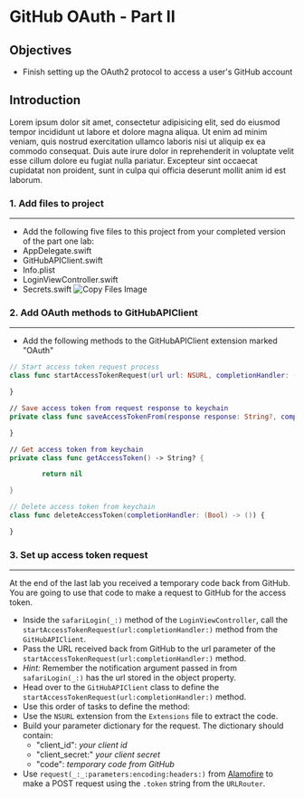 # GitHub OAuth - Part II

## Objectives

 * Finish setting up the OAuth2 protocol to access a user's GitHub account

## Introduction

Lorem ipsum dolor sit amet, consectetur adipisicing elit, sed do eiusmod tempor incididunt ut labore et dolore magna aliqua. Ut enim ad minim veniam, quis nostrud exercitation ullamco laboris nisi ut aliquip ex ea commodo consequat. Duis aute irure dolor in reprehenderit in voluptate velit esse cillum dolore eu fugiat nulla pariatur. Excepteur sint occaecat cupidatat non proident, sunt in culpa qui officia deserunt mollit anim id est laborum.

### 1. Add files to project
---
 * Add the following five files to this project from your completed version of the part one lab:
  * AppDelegate.swift
  * GitHubAPIClient.swift
  * Info.plist
  * LoginViewController.swift
  * Secrets.swift
![Copy Files Image](https://s3.amazonaws.com/learn-verified/gitHubOAuth-lab-copy-files.png)

### 2. Add OAuth methods to GitHubAPIClient
---
 * Add the following methods to the GitHubAPIClient extension marked "OAuth"

 ```swift
 // Start access token request process
 class func startAccessTokenRequest(url url: NSURL, completionHandler: (Bool) -> ()) {

 }

 // Save access token from request response to keychain
 private class func saveAccessTokenFrom(response response: String?, completionHandler: (Bool) -> ()) {

 }

 // Get access token from keychain      
 private class func getAccessToken() -> String? {

         return nil

 }

 // Delete access token from keychain
 class func deleteAccessToken(completionHandler: (Bool) -> ()) {

 }
 ```

### 3. Set up access token request
---
At the end of the last lab you received a temporary code back from GitHub. You are going to use that code to make a request to GitHub for the access token.
 * Inside the `safariLogin(_:)` method of the `LoginViewController`, call the `startAccessTokenRequest(url:completionHandler:)` method from the `GitHubAPIClient`.
 * Pass the URL received back from GitHub to the url parameter of the `startAccessTokenRequest(url:completionHandler:)` method.
  * *Hint:* Remember the notification argument passed in from `safariLogin(_:)` has the url stored in the object property.
 * Head over to the `GitHubAPIClient` class to define the `startAccessTokenRequest(url:completionHandler:)` method.
  * Use this order of tasks to define the method:
   * Use the `NSURL` extension from the `Extensions` file to extract the code.
   * Build your parameter dictionary for the request. The dictionary should contain:
     * "client_id": *your client id*
     * "client_secret:" *your client secret*
     * "code": *temporary code from GitHub*
   * Use `request(_:_:parameters:encoding:headers:)` from [Alamofire](http://cocoadocs.org/docsets/Alamofire/3.4.1/Functions.html#/s:F9Alamofire7requestFTOS_6MethodPS_20URLStringConvertible_10parametersGSqGVs10DictionarySSPs9AnyObject___8encodingOS_17ParameterEncoding7headersGSqGS2_SSSS___CS_7Request) to make a POST request using the `.token` string from the `URLRouter`.
